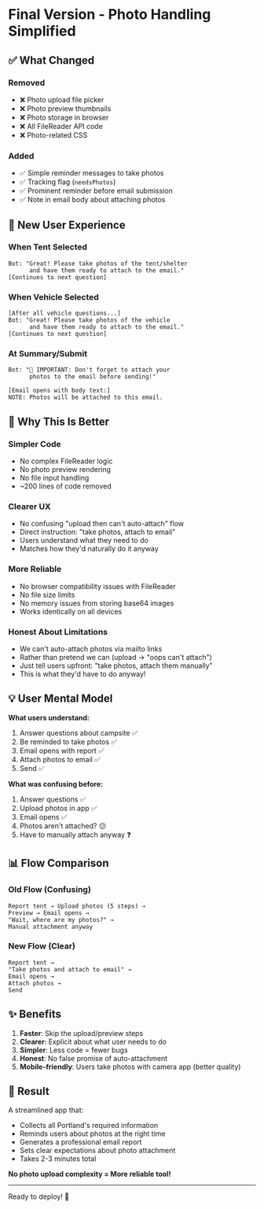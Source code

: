 # Final Version - Photo Handling Simplified

## ✅ What Changed

### Removed
- ❌ Photo upload file picker
- ❌ Photo preview thumbnails
- ❌ Photo storage in browser
- ❌ All FileReader API code
- ❌ Photo-related CSS

### Added
- ✅ Simple reminder messages to take photos
- ✅ Tracking flag (`needsPhotos`) 
- ✅ Prominent reminder before email submission
- ✅ Note in email body about attaching photos

## 📱 New User Experience

### When Tent Selected
```
Bot: "Great! Please take photos of the tent/shelter 
      and have them ready to attach to the email."
[Continues to next question]
```

### When Vehicle Selected
```
[After all vehicle questions...]
Bot: "Great! Please take photos of the vehicle 
      and have them ready to attach to the email."
[Continues to next question]
```

### At Summary/Submit
```
Bot: "📸 IMPORTANT: Don't forget to attach your 
      photos to the email before sending!"

[Email opens with body text:]
NOTE: Photos will be attached to this email.
```

## 🎯 Why This Is Better

### Simpler Code
- No complex FileReader logic
- No photo preview rendering
- No file input handling
- ~200 lines of code removed

### Clearer UX
- No confusing "upload then can't auto-attach" flow
- Direct instruction: "take photos, attach to email"
- Users understand what they need to do
- Matches how they'd naturally do it anyway

### More Reliable
- No browser compatibility issues with FileReader
- No file size limits
- No memory issues from storing base64 images
- Works identically on all devices

### Honest About Limitations
- We can't auto-attach photos via mailto links
- Rather than pretend we can (upload → "oops can't attach")
- Just tell users upfront: "take photos, attach them manually"
- This is what they'd have to do anyway!

## 💡 User Mental Model

**What users understand:**
1. Answer questions about campsite ✅
2. Be reminded to take photos ✅
3. Email opens with report ✅
4. Attach photos to email ✅
5. Send ✅

**What was confusing before:**
1. Answer questions ✅
2. Upload photos in app ✅
3. Email opens ✅
4. Photos aren't attached? 😕
5. Have to manually attach anyway ❓

## 📊 Flow Comparison

### Old Flow (Confusing)
```
Report tent → Upload photos (5 steps) → 
Preview → Email opens → 
"Wait, where are my photos?" → 
Manual attachment anyway
```

### New Flow (Clear)
```
Report tent → 
"Take photos and attach to email" → 
Email opens → 
Attach photos → 
Send
```

## ✨ Benefits

1. **Faster**: Skip the upload/preview steps
2. **Clearer**: Explicit about what user needs to do
3. **Simpler**: Less code = fewer bugs
4. **Honest**: No false promise of auto-attachment
5. **Mobile-friendly**: Users take photos with camera app (better quality)

## 🎉 Result

A streamlined app that:
- Collects all Portland's required information
- Reminds users about photos at the right time
- Generates a professional email report
- Sets clear expectations about photo attachment
- Takes 2-3 minutes total

**No photo upload complexity = More reliable tool!**

---

Ready to deploy! 🚀
